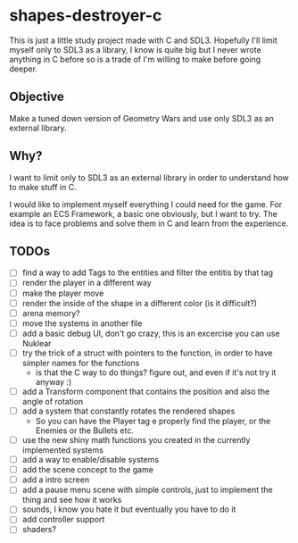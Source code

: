 # shapes-destroyer-c

This is just a little study project made with C and SDL3.
Hopefully I'll limit myself only to SDL3 as a library, I know is quite big but I never wrote anything in C before so is a trade of I'm willing to make before going deeper.


## Objective

Make a tuned down version of Geometry Wars and use only SDL3 as an external library.

## Why?

I want to limit only to SDL3 as an external library in order to understand how to make stuff in C.

I would like to implement myself everything I could need for the game. For example an ECS Framework, a basic one obviously, but I want to try.
The idea is to face problems and solve them in C and learn from the experience.

## TODOs

- [ ] find a way to add Tags to the entities and filter the entitis by that tag
- [ ] render the player in a different way
- [ ] make the player move
- [ ] render the inside of the shape in a different color (is it difficult?)
- [ ] arena memory?
- [ ] move the systems in another file
- [ ] add a basic debug UI, don't go crazy, this is an excercise you can use Nuklear
- [ ] try the trick of a struct with pointers to the function, in order to have simpler names for the functions
  - is that the C way to do things? figure out, and even if it's not try it anyway :)
- [ ] add a Transform component that contains the position and also the angle of rotation
- [ ] add a system that constantly rotates the rendered shapes
  - So you can have the Player tag e properly find the player, or the Enemies or the Bullets etc.
- [ ] use the new shiny math functions you created in the currently implemented systems
- [ ] add a way to enable/disable systems
- [ ] add the scene concept to the game
- [ ] add a intro screen
- [ ] add a pause menu scene with simple controls, just to implement the thing and see how it works
- [ ] sounds, I know you hate it but eventually you have to do it
- [ ] add controller support
- [ ] shaders?
